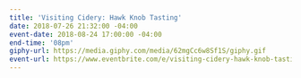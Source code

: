 ```yaml
---
title: 'Visiting Cidery: Hawk Knob Tasting'
date: 2018-07-26 21:32:00 -04:00
event-date: 2018-08-24 17:00:00 -04:00
end-time: '08pm'
giphy-url: https://media.giphy.com/media/62mgCc6w8Sf1S/giphy.gif
event-url: https://www.eventbrite.com/e/visiting-cidery-hawk-knob-tasting-tickets-48471636971
---
```


